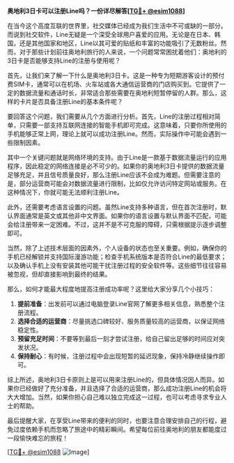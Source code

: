 **奥地利3日卡可以注册Line吗？一份详尽解答[[TG💪+ @esim1088](https://t.me/s/esim1088)]**

在当今这个高度互联的世界里，社交媒体已经成为我们生活中不可或缺的一部分。而说到社交软件，Line无疑是一个深受全球用户喜爱的应用。无论是在日本、韩国，还是其他国家和地区，Line以其可爱的贴纸和丰富的功能吸引了无数粉丝。然而，对于那些计划前往奥地利旅行的人来说，一个问题常常困扰着他们：奥地利的3日卡是否能够支持Line的注册与使用呢？

首先，让我们来了解一下什么是奥地利3日卡。这是一种专为短期游客设计的预付费SIM卡，通常可以在机场、火车站或各大通信运营商的门店购买到。它提供了一定的数据流量和通话时长，非常适合那些需要在奥地利短暂停留的人群。那么，这样的卡片是否具备注册Line的基本条件呢？

要回答这个问题，我们需要从几个方面进行分析。首先，Line的注册过程相对简单，只需要一部支持互联网连接的智能手机即可完成。这意味着，只要你所使用的手机能够正常上网，理论上就可以成功注册Line。然而，实际操作中可能会遇到一些限制因素。

其中一个关键问题就是网络环境的支持。由于Line是一款基于数据流量运行的应用程序，因此稳定的网络连接是必不可少的。如果你的奥地利3日卡提供的数据流量足够充足，并且信号质量良好，那么注册Line应该不会成为难题。但需要注意的是，部分运营商可能会对数据流量进行限制，比如仅允许访问特定网站或服务。在这种情况下，你就可能无法顺利注册Line。

此外，还需要考虑语言设置的问题。虽然Line支持多种语言，但在首次注册时，默认界面通常是英文或其他非中文界面。如果你的语言设置与默认界面不匹配，可能会给注册带来一定困难。不过，这并不是不可克服的障碍，只需根据提示逐步调整即可。

当然，除了上述技术层面的因素外，个人设备的状态也至关重要。例如，确保你的手机已经解锁并支持国际漫游功能；检查手机系统版本是否符合Line的最低要求；以及确认手机上没有安装其他可能干扰注册过程的安全软件等。这些细节往往容易被忽视，但却直接影响到最终的结果。

那么，如何才能最大程度地提高注册成功率呢？这里给大家分享几个小技巧：

1. **提前准备**：出发前可以通过电脑登录Line官网了解更多相关信息，熟悉整个注册流程。
2. **选择合适的运营商**：尽量挑选口碑较好、服务质量较高的运营商，以保证网络稳定性。
3. **预留充足时间**：不要等到最后一刻才尝试注册，给自己留出足够的时间应对突发状况。
4. **保持耐心**：有时候，注册过程中会出现短暂的延迟现象，保持冷静继续操作即可。

综上所述，奥地利3日卡原则上是可以用来注册Line的，但具体情况因人而异。如果你已经做好了充分准备，并且选择了合适的运营商，那么成功注册Line的机会将大大增加。当然，如果你担心自己难以独立完成这一过程，也可以考虑寻求专业人士的帮助。

最后提醒大家，在享受Line带来的便利的同时，也要注意合理安排自己的行程，避免过度依赖手机而忽略了旅途中的精彩瞬间。希望每位前往奥地利的朋友都能度过一段愉快难忘的旅程！

[[TG💪+ @esim1088](https://t.me/s/esim1088) ![Image](https://i.postimg.cc/4NQfJmqS/Snipaste-2025-05-13-00-14-12.png)]